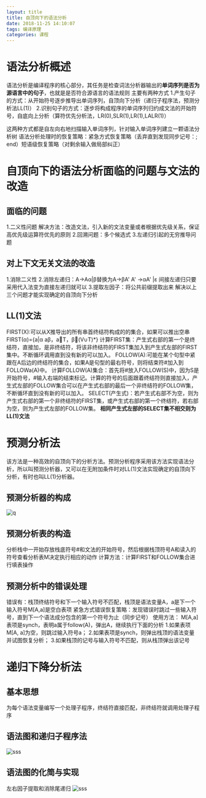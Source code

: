 ```yaml
---
layout: title
title: 自顶向下的语法分析
date: 2018-11-25 14:10:07
tags: 编译原理
categories: 课程
---
```

# 语法分析概述
语法分析是编译程序的核心部分，其任务是检查词法分析器输出的**单词序列是否为源语言中的句子**，也就是是否符合源语言的语法规则
主要有两种方式
1.产生句子的方式：从开始符号逐步推导出单词序列，自顶向下分析（递归子程序法，预测分析法LL(1)）
2.识别句子的方式：逐步将构成程序的单词序列归约成文法的开始符号，自底向上分析（算符优先分析法，LR(0),SLR(1),LR(1),LALR(1)）
 <!--more--> 
这两种方式都是自左向右地扫描输入单词序列，针对输入单词序列建立一颗语法分析树
语法分析处理时的恢复策略：紧急方式恢复策略（丢弃直到发现同步记号：; end）短语级恢复策略（对剩余输入做局部纠正）
# 自顶向下的语法分析面临的问题与文法的改造
## 面临的问题
1.二义性问题
解决方法：改造文法，引入新的文法变量或者根据优先级关系，保证高优先级运算符优先的原则
2.回溯问题：多个候选式
3.左递归引起的无穷推导问题
## 对上下文无关文法的改造
1.消除二义性
2.消除左递归：A→Aα|β替换为A→βA'     A' →αA' |ε 间接左递归只要采用代入法变为直接左递归就可以
3.提取左因子：将公共前缀提取出来
解决以上三个问题才能实现确定的自顶向下分析
## LL(1)文法
FIRST(X):可以从X推导出的所有串首终结符构成的的集合，如果可以推出空串
FIRST(α)={a|α     aβ，aT，β(V∪T)*}
计算FIRST集：产生式右部的第一个是终结符，直接加，是非终结符，将该非终结符的FIRST集加入到产生式左部的FIRST集中。不断循环调用直到没有新的可以加入。
FOLLOW(A):可能在某个句型中紧跟在A后边的终结符的集合，如果A是句型的最右符号，则将结束符#加入到FOLLOWa(A)中。
计算FOLLOW(A)集合：首先将#放入FOLLOW(S)中，因为S是开始符号，#输入右端的结束标记。计算的符号的后面跟着终结符则直接加入，产生式左部的FOLLOW集合可以在产生式右部的最后一个非终结符的FOLLOW集，不断循环直到没有新的可以加入。
SELECT(产生式)：若产生式右部不为空，则为产生式右部的第一个非终结符的FIRST集，或产生式右部的第一个终结符，若右部为空，则为产生式左部的FOLLOW集。
**相同产生式左部的SELECT集不相交则为LL(1)文法**
# 预测分析法
该方法是一种高效的自顶向下的分析方法。预测分析程序采用该方法实现语法分析，所以叫预测分析器，又可以在无附加条件时对LL(1)文法实现确定的自顶向下分析，有时也叫LL(1)分析器。
## 预测分析器的构成
![q](/自顶向下的语法分析/p1.png)
## 预测分析表的构造
分析栈中一开始存放栈底符号#和文法的开始符号，然后根据栈顶符号A和读入的符号查看分析表M决定执行相应的动作
计算方法：计算FIRST和FOLLOW集合进行填表操作
## 预测分析中的错误处理
错误有：栈顶终结符号和下一个输入符号不匹配，栈顶是语法变量A，a是下一个输入符号M[A,a]是空白表项  紧急方式错误恢复策略：发现错误时跳过一些输入符号，直到下一个语法成分包含的第一个符号为止（同步记号）
使用方法：
M[A,a]表项是synch，表明a属于follow(A)，弹出A，继续执行下面的分析
1.如果表项M[A, a]为空，则跳过输入符号a；
2.如果表项是synch，则弹出栈顶的语法变量并试图恢复分析；
3.如果栈顶的记号与输入符号不匹配，则从栈顶弹出该记号
# 递归下降分析法
## 基本思想
为每个语法变量编写一个处理子程序，终结符直接匹配，非终结符就调用处理子程序
## 语法图和递归子程序法
![sss](/自顶向下的语法分析/p2.png)
## 语法图的化简与实现
左右因子提取和消除尾递归
![sss](/自顶向下的语法分析/p3.png)


